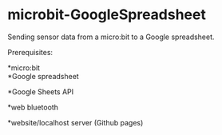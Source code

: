 # microbit-GoogleSpreadsheet
Sending sensor data from a micro:bit to a Google spreadsheet.

Prerequisites:

*micro:bit <br />
*Google spreadsheet  

*Google Sheets API

*web bluetooth

*website/localhost server (Github pages)
